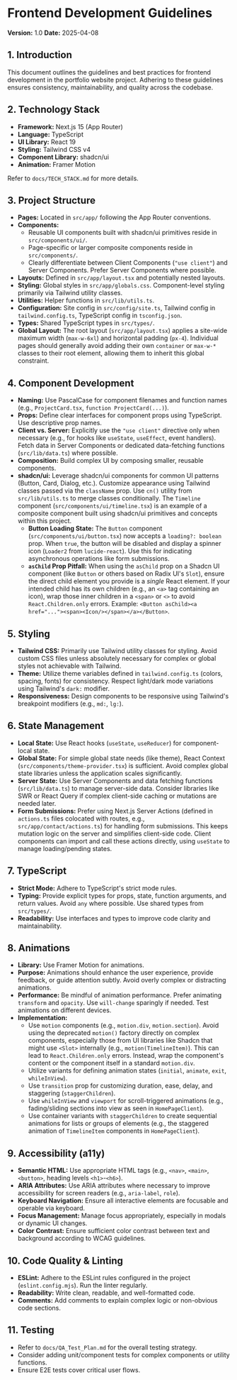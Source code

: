 # Frontend Development Guidelines

**Version:** 1.0
**Date:** 2025-04-08

## 1. Introduction

This document outlines the guidelines and best practices for frontend development in the portfolio website project. Adhering to these guidelines ensures consistency, maintainability, and quality across the codebase.

## 2. Technology Stack

*   **Framework:** Next.js 15 (App Router)
*   **Language:** TypeScript
*   **UI Library:** React 19
*   **Styling:** Tailwind CSS v4
*   **Component Library:** shadcn/ui
*   **Animation:** Framer Motion

Refer to `docs/TECH_STACK.md` for more details.

## 3. Project Structure

*   **Pages:** Located in `src/app/` following the App Router conventions.
*   **Components:**
    *   Reusable UI components built with shadcn/ui primitives reside in `src/components/ui/`.
    *   Page-specific or larger composite components reside in `src/components/`.
    *   Clearly differentiate between Client Components (`"use client"`) and Server Components. Prefer Server Components where possible.
*   **Layouts:** Defined in `src/app/layout.tsx` and potentially nested layouts.
*   **Styling:** Global styles in `src/app/globals.css`. Component-level styling primarily via Tailwind utility classes.
*   **Utilities:** Helper functions in `src/lib/utils.ts`.
*   **Configuration:** Site config in `src/config/site.ts`, Tailwind config in `tailwind.config.ts`, TypeScript config in `tsconfig.json`.
*   **Types:** Shared TypeScript types in `src/types/`.
*   **Global Layout:** The root layout (`src/app/layout.tsx`) applies a site-wide maximum width (`max-w-6xl`) and horizontal padding (`px-4`). Individual pages should generally avoid adding their own `container` or `max-w-*` classes to their root element, allowing them to inherit this global constraint.

## 4. Component Development

*   **Naming:** Use PascalCase for component filenames and function names (e.g., `ProjectCard.tsx`, `function ProjectCard(...)`).
*   **Props:** Define clear interfaces for component props using TypeScript. Use descriptive prop names.
*   **Client vs. Server:** Explicitly use the `"use client"` directive only when necessary (e.g., for hooks like `useState`, `useEffect`, event handlers). Fetch data in Server Components or dedicated data-fetching functions (`src/lib/data.ts`) where possible.
*   **Composition:** Build complex UI by composing smaller, reusable components.
*   **shadcn/ui:** Leverage shadcn/ui components for common UI patterns (Button, Card, Dialog, etc.). Customize appearance using Tailwind classes passed via the `className` prop. Use `cn()` utility from `src/lib/utils.ts` to merge classes conditionally. The `Timeline` component (`src/components/ui/timeline.tsx`) is an example of a composite component built using shadcn/ui primitives and concepts within this project.
    *   **Button Loading State:** The `Button` component (`src/components/ui/button.tsx`) now accepts a `loading?: boolean` prop. When `true`, the button will be disabled and display a spinner icon (`Loader2` from `lucide-react`). Use this for indicating asynchronous operations like form submissions.
    *   **`asChild` Prop Pitfall:** When using the `asChild` prop on a Shadcn UI component (like `Button` or others based on Radix UI's `Slot`), ensure the direct child element you provide is a *single* React element. If your intended child has its own children (e.g., an `<a>` tag containing an icon), wrap those inner children in a `<span>` or `<>` to avoid `React.Children.only` errors. Example: `<Button asChild><a href="..."><span><Icon/></span></a></Button>`.

## 5. Styling

*   **Tailwind CSS:** Primarily use Tailwind utility classes for styling. Avoid custom CSS files unless absolutely necessary for complex or global styles not achievable with Tailwind.
*   **Theme:** Utilize theme variables defined in `tailwind.config.ts` (colors, spacing, fonts) for consistency. Respect light/dark mode variations using Tailwind's `dark:` modifier.
*   **Responsiveness:** Design components to be responsive using Tailwind's breakpoint modifiers (e.g., `md:`, `lg:`).

## 6. State Management

*   **Local State:** Use React hooks (`useState`, `useReducer`) for component-local state.
*   **Global State:** For simple global state needs (like theme), React Context (`src/components/theme-provider.tsx`) is sufficient. Avoid complex global state libraries unless the application scales significantly.
*   **Server State:** Use Server Components and data fetching functions (`src/lib/data.ts`) to manage server-side data. Consider libraries like SWR or React Query if complex client-side caching or mutations are needed later.
*   **Form Submissions:** Prefer using Next.js Server Actions (defined in `actions.ts` files colocated with routes, e.g., `src/app/contact/actions.ts`) for handling form submissions. This keeps mutation logic on the server and simplifies client-side code. Client components can import and call these actions directly, using `useState` to manage loading/pending states.

## 7. TypeScript

*   **Strict Mode:** Adhere to TypeScript's strict mode rules.
*   **Typing:** Provide explicit types for props, state, function arguments, and return values. Avoid `any` where possible. Use shared types from `src/types/`.
*   **Readability:** Use interfaces and types to improve code clarity and maintainability.

## 8. Animations

*   **Library:** Use Framer Motion for animations.
*   **Purpose:** Animations should enhance the user experience, provide feedback, or guide attention subtly. Avoid overly complex or distracting animations.
*   **Performance:** Be mindful of animation performance. Prefer animating `transform` and `opacity`. Use `will-change` sparingly if needed. Test animations on different devices.
*   **Implementation:**
    *   Use `motion` components (e.g., `motion.div`, `motion.section`). Avoid using the deprecated `motion()` factory directly on complex components, especially those from UI libraries like Shadcn that might use `<Slot>` internally (e.g., `motion(TimelineItem)`). This can lead to `React.Children.only` errors. Instead, wrap the component's content or the component itself in a standard `motion.div`.
    *   Utilize variants for defining animation states (`initial`, `animate`, `exit`, `whileInView`).
    *   Use `transition` prop for customizing duration, ease, delay, and staggering (`staggerChildren`).
    *   Use `whileInView` and `viewport` for scroll-triggered animations (e.g., fading/sliding sections into view as seen in `HomePageClient`).
    *   Use container variants with `staggerChildren` to create sequential animations for lists or groups of elements (e.g., the staggered animation of `TimelineItem` components in `HomePageClient`).
## 9. Accessibility (a11y)

*   **Semantic HTML:** Use appropriate HTML tags (e.g., `<nav>`, `<main>`, `<button>`, heading levels `<h1>`-`<h6>`).
*   **ARIA Attributes:** Use ARIA attributes where necessary to improve accessibility for screen readers (e.g., `aria-label`, `role`).
*   **Keyboard Navigation:** Ensure all interactive elements are focusable and operable via keyboard.
*   **Focus Management:** Manage focus appropriately, especially in modals or dynamic UI changes.
*   **Color Contrast:** Ensure sufficient color contrast between text and background according to WCAG guidelines.

## 10. Code Quality & Linting

*   **ESLint:** Adhere to the ESLint rules configured in the project (`eslint.config.mjs`). Run the linter regularly.
*   **Readability:** Write clean, readable, and well-formatted code.
*   **Comments:** Add comments to explain complex logic or non-obvious code sections.

## 11. Testing

*   Refer to `docs/QA_Test_Plan.md` for the overall testing strategy.
*   Consider adding unit/component tests for complex components or utility functions.
*   Ensure E2E tests cover critical user flows.
